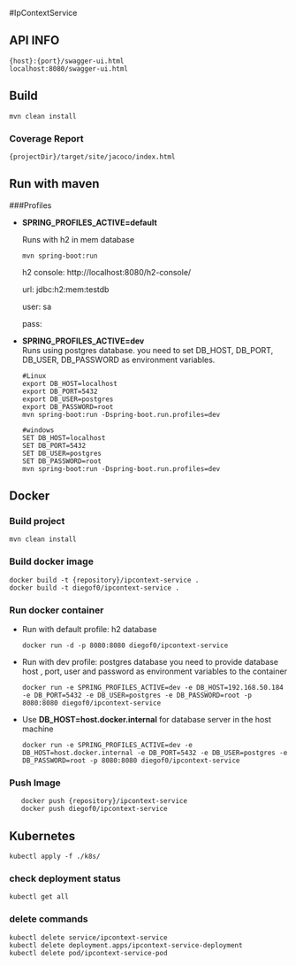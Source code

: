 #IpContextService

## API INFO
    {host}:{port}/swagger-ui.html
    localhost:8080/swagger-ui.html
  
## Build
    mvn clean install
    
### Coverage Report
    {projectDir}/target/site/jacoco/index.html

## Run with maven

###Profiles

  * **SPRING_PROFILES_ACTIVE=default**  
  
     Runs with h2 in mem database
    
        mvn spring-boot:run
     
     h2 console: http://localhost:8080/h2-console/ 
     
     url: jdbc:h2:mem:testdb
     
     user: sa
     
     pass:    
     

  * **SPRING_PROFILES_ACTIVE=dev**  
    Runs using postgres database. you need to set DB_HOST, DB_PORT, DB_USER, DB_PASSWORD as environment variables.
    
        #Linux
        export DB_HOST=localhost
        export DB_PORT=5432
        export DB_USER=postgres
        export DB_PASSWORD=root
        mvn spring-boot:run -Dspring-boot.run.profiles=dev
        
        #windows
        SET DB_HOST=localhost
        SET DB_PORT=5432
        SET DB_USER=postgres
        SET DB_PASSWORD=root
        mvn spring-boot:run -Dspring-boot.run.profiles=dev
   
  
## Docker  
    
### Build project
    mvn clean install
    
### Build docker image
    docker build -t {repository}/ipcontext-service .
    docker build -t diegof0/ipcontext-service . 
    
### Run docker container

   * Run with default profile: h2 database
   
         docker run -d -p 8080:8080 diegof0/ipcontext-service
      
   * Run with dev profile: postgres database
    you need to provide database host , port, user and password as environment variables to the container
        
         docker run -e SPRING_PROFILES_ACTIVE=dev -e DB_HOST=192.168.50.184 -e DB_PORT=5432 -e DB_USER=postgres -e DB_PASSWORD=root -p 8080:8080 diegof0/ipcontext-service
    
   * Use **DB_HOST=host.docker.internal** for database server in the host machine
         
         docker run -e SPRING_PROFILES_ACTIVE=dev -e DB_HOST=host.docker.internal -e DB_PORT=5432 -e DB_USER=postgres -e DB_PASSWORD=root -p 8080:8080 diegof0/ipcontext-service
   
### Push Image
       docker push {repository}/ipcontext-service
       docker push diegof0/ipcontext-service
    
## Kubernetes
    kubectl apply -f ./k8s/
    
### check deployment status 
    kubectl get all

### delete commands
    kubectl delete service/ipcontext-service
    kubectl delete deployment.apps/ipcontext-service-deployment
    kubectl delete pod/ipcontext-service-pod
    
    

  

    
    